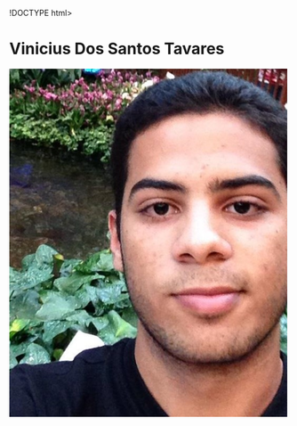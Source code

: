 !DOCTYPE html>
<html>
  <head>
    <title>Vinicius Tavares</title>
  </head>
  <body>
    <h1>
      Vinicius Dos Santos Tavares
    </h1>
    <img src="eu.jpg" alt="Italian Trulli">
  </body>
</html>
